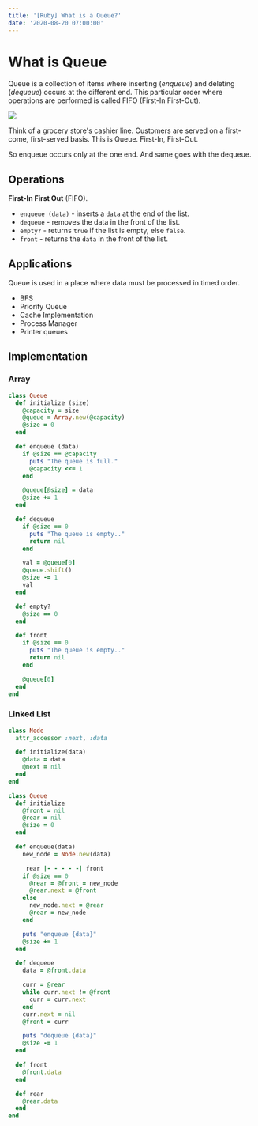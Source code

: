 ```yaml
---
title: '[Ruby] What is a Queue?'
date: '2020-08-20 07:00:00'
---
```


# What is Queue

Queue is a collection of items where inserting (_enqueue_) and deleting (_dequeue_) occurs at the different end. This particular order where operations are performed is called FIFO (First-In First-Out).

![](/images/data-structure/queue/queue-1.png)

Think of a grocery store's cashier line. Customers are served on a first-come, first-served basis. This is Queue. First-In, First-Out.

So enqueue occurs only at the one end. And same goes with the dequeue.

## Operations

**First-In First Out** (FIFO).

- `enqueue (data)` - inserts a `data` at the end of the list.
- `dequeue` - removes the data in the front of the list.
- `empty?` - returns `true` if the list is empty, else `false`.
- `front` - returns the `data` in the front of the list.

## Applications

Queue is used in a place where data must be processed in timed order.

- BFS
- Priority Queue
- Cache Implementation
- Process Manager
- Printer queues

## Implementation

### Array
```rb
class Queue
  def initialize (size)
    @capacity = size
    @queue = Array.new(@capacity)
    @size = 0
  end

  def enqueue (data)
    if @size == @capacity
      puts "The queue is full."
      @capacity <<= 1
    end

    @queue[@size] = data
    @size += 1
  end

  def dequeue
    if @size == 0
      puts "The queue is empty.."
      return nil
    end

    val = @queue[0]
    @queue.shift()
    @size -= 1
    val
  end

  def empty?
    @size == 0
  end

  def front
    if @size == 0
      puts "The queue is empty.."
      return nil
    end

    @queue[0]
  end
end
```

### Linked List
```rb
class Node
  attr_accessor :next, :data

  def initialize(data)
    @data = data
    @next = nil
  end
end

class Queue
  def initialize
    @front = nil
    @rear = nil
    @size = 0
  end

  def enqueue(data)
    new_node = Node.new(data)

     rear |- - - - -| front
    if @size == 0
      @rear = @front = new_node
      @rear.next = @front
    else
      new_node.next = @rear
      @rear = new_node
    end

    puts "enqueue {data}"
    @size += 1
  end

  def dequeue
    data = @front.data

    curr = @rear
    while curr.next != @front
      curr = curr.next
    end
    curr.next = nil
    @front = curr

    puts "dequeue {data}"
    @size -= 1
  end

  def front
    @front.data
  end

  def rear
    @rear.data
  end
end
```
